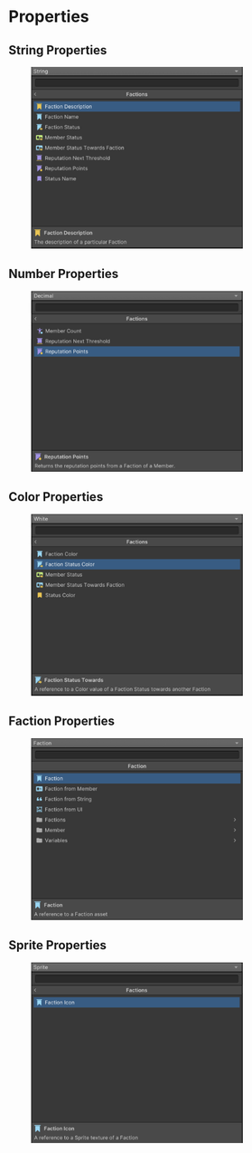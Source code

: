 # Properties



## String Properties

<div align="left">

<figure><img src="../../../.gitbook/assets/image (25).png" alt="" width="375"><figcaption></figcaption></figure>

</div>



## Number Properties

<div align="left">

<figure><img src="../../../.gitbook/assets/image (26).png" alt="" width="375"><figcaption></figcaption></figure>

</div>



## Color Properties

<div align="left">

<figure><img src="../../../.gitbook/assets/image (27).png" alt="" width="375"><figcaption></figcaption></figure>

</div>



## Faction Properties

<div align="left">

<figure><img src="../../../.gitbook/assets/image (28).png" alt="" width="375"><figcaption></figcaption></figure>

</div>



## Sprite Properties

<div align="left">

<figure><img src="../../../.gitbook/assets/image (29).png" alt="" width="375"><figcaption></figcaption></figure>

</div>
